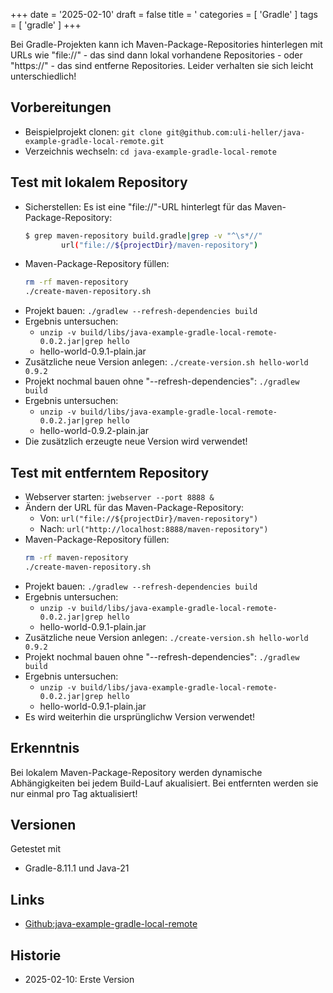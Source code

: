 +++
date = '2025-02-10'
draft = false
title = '
categories = [ 'Gradle' ]
tags = [ 'gradle' ]
+++

<!--
Gradle: Lokales oder entferntes PackageRepository
=================================================
-->

Bei Gradle-Projekten kann ich Maven-Package-Repositories
hinterlegen mit URLs wie "file://" - das sind dann lokal
vorhandene Repositories - oder "https://" - das sind entferne
Repositories. Leider verhalten sie sich leicht unterschiedlich!

<!--more-->

Vorbereitungen
--------------

- Beispielprojekt clonen: `git clone git@github.com:uli-heller/java-example-gradle-local-remote.git`
- Verzeichnis wechseln: `cd java-example-gradle-local-remote`

Test mit lokalem Repository
---------------------------

- Sicherstellen: Es ist eine "file://"-URL hinterlegt für das Maven-Package-Repository:
  ```sh
  $ grep maven-repository build.gradle|grep -v "^\s*//"
          url("file://${projectDir}/maven-repository")
  ```
- Maven-Package-Repository füllen:
  ```sh
  rm -rf maven-repository
  ./create-maven-repository.sh
  ```
- Projekt bauen: `./gradlew --refresh-dependencies build`
- Ergebnis untersuchen:
  - `unzip -v build/libs/java-example-gradle-local-remote-0.0.2.jar|grep hello`
  - hello-world-0.9.1-plain.jar
- Zusätzliche neue Version anlegen: `./create-version.sh hello-world 0.9.2`
- Projekt nochmal bauen ohne "--refresh-dependencies": `./gradlew build`
- Ergebnis untersuchen:
  - `unzip -v build/libs/java-example-gradle-local-remote-0.0.2.jar|grep hello`
  - hello-world-0.9.2-plain.jar
- Die zusätzlich erzeugte neue Version wird verwendet!

Test mit entferntem Repository
------------------------------

- Webserver starten: `jwebserver --port 8888 &`
- Ändern der URL für das Maven-Package-Repository:
  - Von: `url("file://${projectDir}/maven-repository")`
  - Nach: `url("http://localhost:8888/maven-repository")`
- Maven-Package-Repository füllen:
  ```sh
  rm -rf maven-repository
  ./create-maven-repository.sh
  ```
- Projekt bauen: `./gradlew --refresh-dependencies build`
- Ergebnis untersuchen:
  - `unzip -v build/libs/java-example-gradle-local-remote-0.0.2.jar|grep hello`
  - hello-world-0.9.1-plain.jar
- Zusätzliche neue Version anlegen: `./create-version.sh hello-world 0.9.2`
- Projekt nochmal bauen ohne "--refresh-dependencies": `./gradlew build`
- Ergebnis untersuchen:
  - `unzip -v build/libs/java-example-gradle-local-remote-0.0.2.jar|grep hello`
  - hello-world-0.9.1-plain.jar
- Es wird weiterhin die ursprünglichw Version verwendet!

Erkenntnis
----------

Bei lokalem Maven-Package-Repository
werden dynamische Abhängigkeiten bei jedem
Build-Lauf akualisiert. Bei entfernten werden
sie nur einmal pro Tag aktualisiert!

Versionen
---------

Getestet mit

- Gradle-8.11.1 und Java-21

Links
-----

- [Github:java-example-gradle-local-remote](https://github.com/uli-heller/java-example-gradle-local-remote)

Historie
--------

- 2025-02-10: Erste Version
